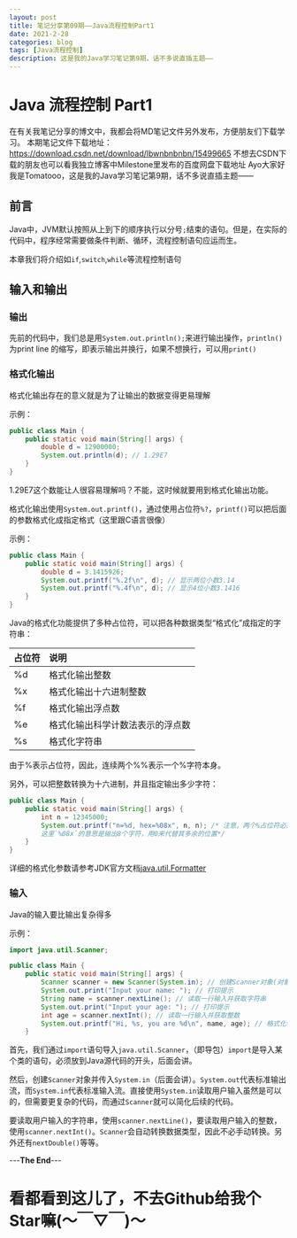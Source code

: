 ```yaml
---
layout: post
title: 笔记分享第09期——Java流程控制Part1
date: 2021-2-28
categories: blog
tags: [Java流程控制]
description: 这是我的Java学习笔记第9期，话不多说直插主题——
---
```


# Java 流程控制 Part1

在有关我笔记分享的博文中，我都会将MD笔记文件另外发布，方便朋友们下载学习。
本期笔记文件下载地址：https://download.csdn.net/download/lbwnbnbnbn/15499665
不想去CSDN下载的朋友也可以看我独立博客中Milestone里发布的百度网盘下载地址
Ayo大家好我是Tomatooo，这是我的Java学习笔记第9期，话不多说直插主题——

## 前言

Java中，JVM默认按照从上到下的顺序执行以分号`;`结束的语句。但是，在实际的代码中，程序经常需要做条件判断、循环，流程控制语句应运而生。

本章我们将介绍如`if`,`switch`,`while`等流程控制语句

## 输入和输出

### 输出

先前的代码中，我们总是用`System.out.println();`来进行输出操作，`println()`为print line 的缩写，即表示输出并换行，如果不想换行，可以用`print()`

### 格式化输出

格式化输出存在的意义就是为了让输出的数据变得更易理解

示例：

```java
public class Main {
    public static void main(String[] args) {
        double d = 12900000;
        System.out.println(d); // 1.29E7
    }
}
```



1.29E7这个数能让人很容易理解吗？不能，这时候就要用到格式化输出功能。

格式化输出使用`System.out.printf()`，通过使用占位符`%?`，`printf()`可以把后面的参数格式化成指定格式（这里跟C语言很像）

示例：

```java
public class Main {
    public static void main(String[] args) {
        double d = 3.1415926;
        System.out.printf("%.2f\n", d); // 显示两位小数3.14
        System.out.printf("%.4f\n", d); // 显示4位小数3.1416
    }
}
```

Java的格式化功能提供了多种占位符，可以把各种数据类型“格式化”成指定的字符串：

| 占位符 | 说明                             |
| :----- | :------------------------------- |
| %d     | 格式化输出整数                   |
| %x     | 格式化输出十六进制整数           |
| %f     | 格式化输出浮点数                 |
| %e     | 格式化输出科学计数法表示的浮点数 |
| %s     | 格式化字符串                     |

由于%表示占位符，因此，连续两个%%表示一个%字符本身。

另外，可以把整数转换为十六进制，并且指定输出多少字符：

```java
public class Main {
    public static void main(String[] args) {
        int n = 12345000;
        System.out.printf("n=%d, hex=%08x", n, n); /* 注意，两个%占位符必须传入两个数
        这里`%08x`的意思是输出8个字符，用0来代替其多余的位置*/
    }
}

```

详细的格式化参数请参考JDK官方文档[java.util.Formatter](https://docs.oracle.com/en/java/javase/11/docs/api/java.base/java/util/Formatter.html#syntax)

### 输入

Java的输入要比输出复杂得多

示例：

```java
import java.util.Scanner;

public class Main {
    public static void main(String[] args) {
        Scanner scanner = new Scanner(System.in); // 创建Scanner对象(对象后期会讲)
        System.out.print("Input your name: "); // 打印提示
        String name = scanner.nextLine(); // 读取一行输入并获取字符串
        System.out.print("Input your age: "); // 打印提示
        int age = scanner.nextInt(); // 读取一行输入并获取整数
        System.out.printf("Hi, %s, you are %d\n", name, age); // 格式化输出，用println()也可以达到效果
    }
```

首先，我们通过`import`语句导入`java.util.Scanner`，（即导包）`import`是导入某个类的语句，必须放到Java源代码的开头，后面会讲。

然后，创建`Scanner`对象并传入`System.in`（后面会讲）。`System.out`代表标准输出流，而`System.in`代表标准输入流。直接使用`System.in`读取用户输入虽然是可以的，但需要更复杂的代码，而通过`Scanner`就可以简化后续的代码。

要读取用户输入的字符串，使用`scanner.nextLine()`，要读取用户输入的整数，使用`scanner.nextInt()`。`Scanner`会自动转换数据类型，因此不必手动转换。另外还有`nextDouble()`等等。

---**The End**---

# 看都看到这儿了，不去Github给我个Star嘛(～￣▽￣)～
